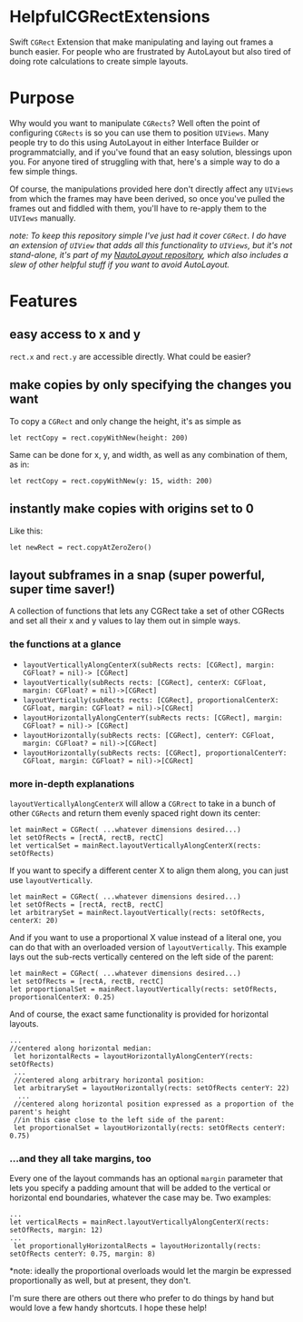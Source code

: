# HelpfulCGRectExtensions
Swift `CGRect` Extension that make manipulating and laying out frames a bunch easier. For people who are frustrated by AutoLayout but also tired of doing rote calculations to create simple layouts.

# Purpose
Why would you want to manipulate `CGRects`? Well often the point of configuring `CGRects` is so you can use them to position `UIViews`. Many people try to do this using AutoLayout in either Interface Builder or programmatcially, and if you've found that an easy solution, blessings upon you. For anyone tired of struggling with that, here's a simple way to do a few simple things.

Of course, the manipulations provided here don't directly affect any `UIViews` from which the frames may have been derived, so once you've pulled the frames out and fiddled with them, you'll have to re-apply them to the `UIVIews` manually. 

*note: To keep this repository simple I've just had it cover `CGRect`. I do have an extension of `UIView` that adds all this functionality to `UIViews`, but it's not stand-alone, it's part of my [NautoLayout repository]( https://github.com/SwingsetTheory/NautoLayout.git), which also includes a slew of other helpful stuff if you want to avoid AutoLayout.*

# Features
## easy access to x and y
`rect.x` and `rect.y` are accessible directly. What could be easier?

## make copies by only specifying the changes you want
To copy a `CGRect` and only change the height, it's as simple as 
```
let rectCopy = rect.copyWithNew(height: 200)
``` 
Same can be done for x, y, and width, as well as any combination of them, as in: 
```
let rectCopy = rect.copyWithNew(y: 15, width: 200)
```

## instantly make copies with origins set to 0
Like this: 
```
let newRect = rect.copyAtZeroZero()
```

## layout subframes in a snap (super powerful, super time saver!) 
A collection of functions that lets any CGRect take a set of other CGRects and set all their x and y values to lay them out in simple ways.

### the functions at a glance
 - `layoutVerticallyAlongCenterX(subRects rects: [CGRect], margin: CGFloat? = nil)-> [CGRect]`
 - `layoutVertically(subRects rects: [CGRect], centerX: CGFloat, margin: CGFloat? = nil)->[CGRect]`
 - `layoutVertically(subRects rects: [CGRect], proportionalCenterX: CGFloat, margin: CGFloat? = nil)->[CGRect]`
 - `layoutHorizontallyAlongCenterY(subRects rects: [CGRect], margin: CGFloat? = nil)-> [CGRect]`
 - `layoutHorizontally(subRects rects: [CGRect], centerY: CGFloat, margin: CGFloat? = nil)->[CGRect]`
 - `layoutHorizontally(subRects rects: [CGRect], proportionalCenterY: CGFloat, margin: CGFloat? = nil)->[CGRect]`

### more in-depth explanations
`layoutVerticallyAlongCenterX` will allow a `CGRrect` to take in a bunch of other `CGRects` and return them evenly spaced right down its center:
``` 
let mainRect = CGRect( ...whatever dimensions desired...) 
let setOfRects = [rectA, rectB, rectC]
let verticalSet = mainRect.layoutVerticallyAlongCenterX(rects: setOfRects)
```
If you want to specify a different center X to align them along, you can just use `layoutVertically`.
``` 
let mainRect = CGRect( ...whatever dimensions desired...) 
let setOfRects = [rectA, rectB, rectC]
let arbitrarySet = mainRect.layoutVertically(rects: setOfRects, centerX: 20)
```
And if you want to use a proportional X value instead of a literal one, you can do that with an overloaded version of `layoutVertically`. This example lays out the sub-rects vertically centered on the left side of the parent:
``` 
let mainRect = CGRect( ...whatever dimensions desired...) 
let setOfRects = [rectA, rectB, rectC]
let proportionalSet = mainRect.layoutVertically(rects: setOfRects, proportionalCenterX: 0.25)
```
And of course, the exact same functionality is provided for horizontal layouts.
```
...
//centered along horizontal median:
 let horizontalRects = layoutHorizontallyAlongCenterY(rects: setOfRects)
 ...
 //centered along arbitrary horizontal position:
 let arbitrarySet = layoutHorizontally(rects: setOfRects centerY: 22)
  ...
 //centered along horizontal position expressed as a proportion of the parent's height
 //in this case close to the left side of the parent:
 let proportionalSet = layoutHorizontally(rects: setOfRects centerY: 0.75)
 ```
 ### ...and they all take margins, too
Every one of the layout commands has an optional `margin` parameter that lets you specify a padding amount that will be added to the vertical or horizontal end boundaries, whatever the case may be. Two examples:
```
...
let verticalRects = mainRect.layoutVerticallyAlongCenterX(rects: setOfRects, margin: 12)
...
 let proportionallyHorizontalRects = layoutHorizontally(rects: setOfRects centerY: 0.75, margin: 8)
```
*note: ideally the proportional overloads would let the margin be expressed proportionally as well, but at present, they don't.

I'm sure there are others out there who prefer to do things by hand but would love a few handy shortcuts. I hope these help!
